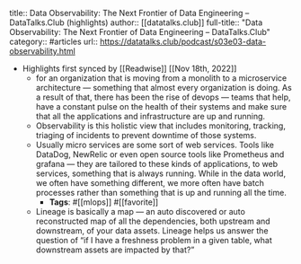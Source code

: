 title:: Data Observability: The Next Frontier of Data Engineering – DataTalks.Club (highlights)
author:: [[datatalks.club]]
full-title:: "Data Observability: The Next Frontier of Data Engineering – DataTalks.Club"
category:: #articles
url:: https://datatalks.club/podcast/s03e03-data-observability.html

- Highlights first synced by [[Readwise]] [[Nov 18th, 2022]]
	- for an organization that is moving from a monolith to a microservice architecture — something that almost every organization is doing. As a result of that, there has been the rise of devops — teams that help, have a constant pulse on the health of their systems and make sure that all the applications and infrastructure are up and running.
	- Observability is this holistic view that includes monitoring, tracking, triaging of incidents to prevent downtime of those systems.
	- Usually micro services are some sort of web services. Tools like DataDog, NewRelic or even open source tools like Prometheus and grafana — they are tailored to these kinds of applications, to web services, something that is always running. While in the data world, we often have something different, we more often have batch processes rather than something that is up and running all the time.
		- **Tags**: #[[mlops]] #[[favorite]]
	- Lineage is basically a map — an auto discovered or auto reconstructed map of all the dependencies, both upstream and downstream, of your data assets. Lineage helps us answer the question of “if I have a freshness problem in a given table, what downstream assets are impacted by that?”